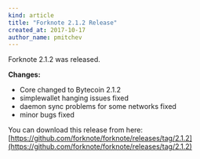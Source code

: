 ```yaml
---
kind: article
title: "Forknote 2.1.2 Release"
created_at: 2017-10-17
author_name: pmitchev
---
```


Forknote 2.1.2 was released.


**Changes:**

 * Core changed to Bytecoin 2.1.2
 * simplewallet hanging issues fixed
 * daemon sync problems for some networks fixed
 * minor bugs fixed

You can download this release from here:
[https://github.com/forknote/forknote/releases/tag/2.1.2](https://github.com/forknote/forknote/releases/tag/2.1.2)

